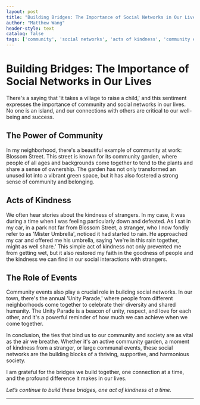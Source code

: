 ```yaml
---
layout: post
title: "Building Bridges: The Importance of Social Networks in Our Lives"
author: "Matthew Wang"
header-style: text
catalog: false
tags: ['community', 'social networks', 'acts of kindness', 'community events', 'belonging', 'civic pride']
---
```


# Building Bridges: The Importance of Social Networks in Our Lives

There's a saying that 'it takes a village to raise a child,' and this sentiment expresses the importance of community and social networks in our lives. No one is an island, and our connections with others are critical to our well-being and success.

## The Power of Community

In my neighborhood, there's a beautiful example of community at work: Blossom Street. This street is known for its community garden, where people of all ages and backgrounds come together to tend to the plants and share a sense of ownership. The garden has not only transformed an unused lot into a vibrant green space, but it has also fostered a strong sense of community and belonging.

## Acts of Kindness

We often hear stories about the kindness of strangers. In my case, it was during a time when I was feeling particularly down and defeated. As I sat in my car, in a park not far from Blossom Street, a stranger, who I now fondly refer to as 'Mister Umbrella', noticed it had started to rain. He approached my car and offered me his umbrella, saying 'we're in this rain together, might as well share.' This simple act of kindness not only prevented me from getting wet, but it also restored my faith in the goodness of people and the kindness we can find in our social interactions with strangers.

## The Role of Events

Community events also play a crucial role in building social networks. In our town, there's the annual 'Unity Parade,' where people from different neighborhoods come together to celebrate their diversity and shared humanity. The Unity Parade is a beacon of unity, respect, and love for each other, and it's a powerful reminder of how much we can achieve when we come together.

In conclusion, the ties that bind us to our community and society are as vital as the air we breathe. Whether it's an active community garden, a moment of kindness from a stranger, or large communal events, these social networks are the building blocks of a thriving, supportive, and harmonious society.

I am grateful for the bridges we build together, one connection at a time, and the profound difference it makes in our lives.

*Let’s continue to build these bridges, one act of kindness at a time.*

---
